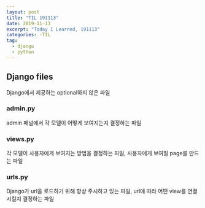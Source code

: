 ```yaml
---
layout: post
title: "TIL 191113"
date: 2019-11-13
excerpt: "Today I Learned, 191113"
categories: -TIL
tag:
  - django
  - python
---
```


## Django files

Django에서 제공하는 optional하지 않은 파일

### admin.py

admin 패널에서 각 모델이 어떻게 보여지는지 결정하는 파일

### views.py

각 모델이 사용자에게 보여지는 방법을 결정하는 파일, 사용자에게 보여질 page를 만드는 파일

### urls.py

Django가 url을 로드하기 위해 항상 주시하고 있는 파일, url에 따라 어떤 view를 연결시킬지 결정하는 파일
